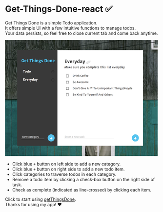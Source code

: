 # Get-Things-Done-react :white_check_mark:

Get Things Done is a simple Todo application. </br>
It offers simple UI with a few intuitive functions to manage todos.</br>
Your data persists, so feel free to close current tab and come back anytime.

<img src="assets/product.png" width="500px" height="380px" />

* Click blue `+` button on left side to add a new category.
* Click blue `+` button on right side to add a new todo item.
* Click categories to traverse todos in each category.
* Remove a todo item by clicking a check-box button on the right side of task.
* Check as complete (indicated as line-crossed) by clicking each item.

Click to start using [getThingsDone](getThingsDone.surge.sh).</br>
Thanks for using my app! :heart:
